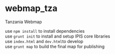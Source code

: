 # webmap_tza
Tanzania Webmap

use `npm install` to install dependencies  
use `grunt init` to install and setup IPIS core libraries  
use `index.html` and `dev.html`to develop  
use `grunt map` to build the final map for publishing  
